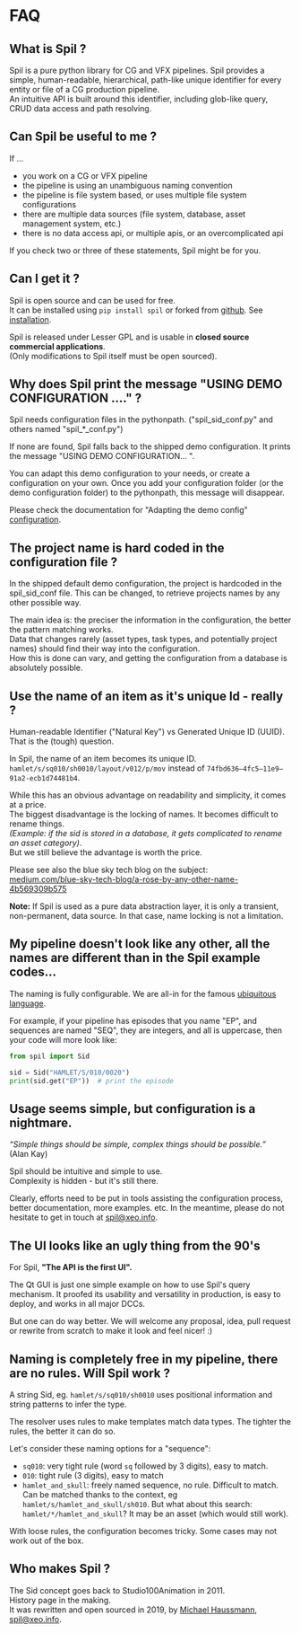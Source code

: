 # FAQ

## What is Spil ?

Spil is a pure python library for CG and VFX pipelines. 
Spil provides a simple, human-readable, hierarchical, path-like unique identifier for every entity or file of a CG production pipeline.    
An intuitive API is built around this identifier, including glob-like query, CRUD data access and path resolving.  

## Can Spil be useful to me ?

If ...
- you work on a CG or VFX pipeline  
- the pipeline is using an unambiguous naming convention
- the pipeline is file system based, or uses multiple file system configurations
- there are multiple data sources (file system, database, asset management system, etc.)
- there is no data access api, or multiple apis, or an overcomplicated api

If you check two or three of these statements, Spil might be for you.

## Can I get it ? 

Spil is open source and can be used for free.  
It can be installed using `pip install spil` or forked from [github](https://github.com/MichaelHaussmann/spil).
See [installation](installation.md).

Spil is released under Lesser GPL and is usable in **closed source commercial applications**.  
(Only modifications to Spil itself must be open sourced).


## Why does Spil print the message "USING DEMO CONFIGURATION ...." ?

Spil needs configuration files in the pythonpath.
("spil_sid_conf.py" and others named "spil_*_conf.py") 

If none are found, Spil falls back to the shipped demo configuration.
It prints the message "USING DEMO CONFIGURATION... ".

You can adapt this demo configuration to your needs, or create a configuration on your own. 
Once you add your configuration folder (or the demo configuration folder) to the pythonpath, this message will disappear.

Please check the documentation for "Adapting the demo config" [configuration](configuration.md).

## The project name is hard coded in the configuration file ?

In the shipped default demo configuration, the project is hardcoded in the spil_sid_conf file.
This can be changed, to retrieve projects names by any other possible way.

The main idea is: the preciser the information in the configuration, the better the pattern matching works.    
Data that changes rarely (asset types, task types, and potentially project names) should find their way into the configuration.  
How this is done can vary, and getting the configuration from a database is absolutely possible.

## Use the name of an item as it's unique Id - really ? 

Human-readable Identifier ("Natural Key") vs Generated Unique ID (UUID).  
That is the (tough) question.

In Spil, the name of an item becomes its unique ID.  
`hamlet/s/sq010/sh0010/layout/v012/p/mov` instead of `74fbd636–4fc5–11e9–91a2-ecb1d74481b4`.  

While this has an obvious advantage on readability and simplicity, it comes at a price.  
The biggest disadvantage is the locking of names. It becomes difficult to rename things.  
*(Example: if the sid is stored in a database, it gets complicated to rename an asset category)*.  
But we still believe the advantage is worth the price.  

Please see also the blue sky tech blog on the subject:  
[medium.com/blue-sky-tech-blog/a-rose-by-any-other-name-4b569309b575](https://medium.com/blue-sky-tech-blog/a-rose-by-any-other-name-4b569309b575)  

**Note:** 
If Spil is used as a pure data abstraction layer, it is only a transient, non-permanent, data source.
In that case, name locking is not a limitation.


## My pipeline doesn't look like any other, all the names are different than in the Spil example codes...

The naming is fully configurable.
We are all-in for the famous [ubiquitous language](https://www.lullabot.com/articles/naming-content-types-using-ubiquitous-language).

For example, if your pipeline has episodes that you name "EP", and sequences are named "SEQ", 
they are integers, and all is uppercase, then your code will more look like:

```python
from spil import Sid

sid = Sid("HAMLET/S/010/0020")
print(sid.get("EP"))  # print the episode
```


## Usage seems simple, but configuration is a nightmare.

*“Simple things should be simple, complex things should be possible.”*  
(Alan Kay)  

Spil should be intuitive and simple to use.  
Complexity is hidden - but it's still there.

Clearly, efforts need to be put in tools assisting the configuration process, better documentation, more examples. etc.
In the meantime, please do not hesitate to get in touch at [spil@xeo.info](mailto:spil@xeo.info).


## The UI looks like an ugly thing from the 90's 

For Spil, **"The API is the first UI".**

The Qt GUI is just one simple example on how to use Spil's query mechanism.
It proofed its usability and versatility in production, is easy to deploy, and works in all major DCCs.

But one can do way better. 
We will welcome any proposal, idea, pull request or rewrite from scratch to make it look and feel nicer! :)


## Naming is completely free in my pipeline, there are no rules. Will Spil work ?

A string Sid, eg. `hamlet/s/sq010/sh0010` uses positional information and string patterns to infer the type.

The resolver uses rules to make templates match data types.
The tighter the rules, the better it can do so.

Let's consider these naming options for a "sequence":
- `sq010`: very tight rule (word `sq` followed by 3 digits), easy to match.
- `010`: tight rule (3 digits), easy to match
- `hamlet_and_skull`: freely named sequence, no rule. Difficult to match. 
  Can be matched thanks to the context, eg `hamlet/s/hamlet_and_skull/sh010`.
  But what about this search: `hamlet/*/hamlet_and_skull`? It may be an asset (which would still work).
  
With loose rules, the configuration becomes tricky. Some cases may not work out of the box.


## Who makes Spil ?

The Sid concept goes back to Studio100Animation in 2011.  
History page in the making.  
It was rewritten and open sourced in 2019, by [Michael Haussmann](https://github.com/MichaelHaussmann), [spil@xeo.info](mailto:spil@xeo.info).

